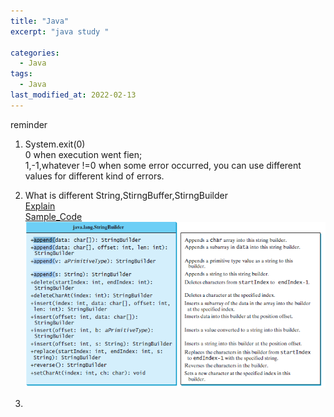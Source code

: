 ```yaml
---
title: "Java"
excerpt: "java study "

categories:
  - Java
tags:
  - Java
last_modified_at: 2022-02-13
---
```




reminder
1. System.exit(0)  
 0 when execution went fien;  
 1,-1,whatever !=0 when some error occurred, you can use different values for different kind of errors.  


2. What is different String,StirngBuffer,StirngBuilder   
[Explain](https://blog.naver.com/hongganz/222504333789)  
[Sample_Code](https://github.com/jihoon0324/reverse/blob/master/src/reversWithFunction/ReversWithFunction.java)
![operation](/image/stringBuilder.png)



3. 
